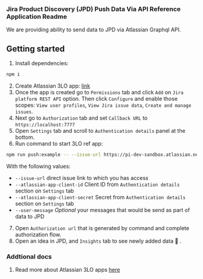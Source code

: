 ### Jira Product Discovery (JPD) Push Data Via API Reference Application Readme

We are providing ability to send data to JPD via Atlassian Graphql API.

## Getting started

1. Install dependencies:

```bash
npm i
```

2. Create Atlassian 3LO app: [link](https://developer.atlassian.com/console/myapps/create-3lo-app/)
3. Once the app is created go to `Permissions` tab and click `Add` on `Jira platform REST API` option. Then click `Configure` and enable those scopes: `View user profiles`, `View Jira issue data`, `Create and manage issues`.
4. Next go to `Authorization` tab and set `Callback URL` to `https://localhost:7777`
5. Open `Settings` tab and scroll to `Authentication details` panel at the bottom.
6. Run command to start 3LO ref app:

```bash
npm run push:example -- --issue-url https://pi-dev-sandbox.atlassian.net/browse/AT5-4 --atlassian-app-client-id <APP_CLIENT_ID> --atlassian-app-client-secret <APP_CLIENT_SECRET> --user-message "New message from developer"
```

With the following values:

- `--issue-url` direct issue link to which you has access
- `--atlassian-app-client-id` Client ID from `Authentication details` section on `Settings` tab
- `--atlassian-app-client-secret` Secret from `Authentication details` section on `Settings` tab
- `--user-message` _Optional_ your messages that would be send as part of data to JPD

7. Open `Authorization url` that is generated by command and complete authorization flow.
8. Open an idea in JPD, and `Insights` tab to see newly added data 🎉 .

### Addtional docs

1. Read more about Atlassian 3LO apps [here](https://developer.atlassian.com/cloud/jira/platform/oauth-2-3lo-apps/)
